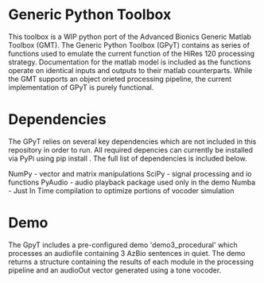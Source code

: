 # Generic Python Toolbox

This toolbox is a WIP python port of the Advanced Bionics Generic Matlab Toolbox (GMT). The Generic Python Toolbox (GPyT) contains as series of functions used to emulate the current function of the HiRes 120 processing strategy. Documentation for the matlab model is included as the functions operate on identical inputs and outputs to their matlab counterparts. While the GMT supports an object orieted processing pipeline, the current implementation of GPyT is purely functional. 

# Dependencies
The GPyT relies on several key dependencies which are not included in this repository in order to run. All required depencies can currently be installed via PyPi using pip install <package name>. The full list of dependencies is included below.
 
NumPy - vector and matrix manipulations
SciPy - signal processing and io functions
PyAudio - audio playback package used only in the demo
Numba - Just In Time compilation to optimize portions of vocoder simulation

# Demo
The GpyT includes a pre-configured demo 'demo3_procedural' which processes an audiofile containing 3 AzBio sentences in quiet. The demo returns a structure containing the results of each module in the processing pipeline and an audioOut vector generated using a tone vocoder.

 
